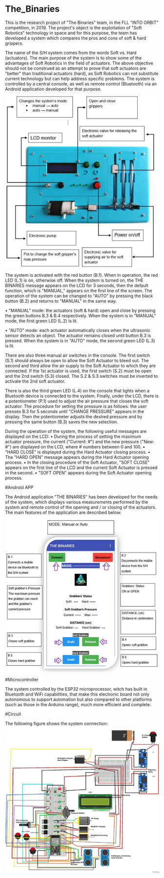 # The_Binaries
This is the research project of "The Binaries" team, in the FLL "INTO ORBIT" competition, in 2019. The project's object is the exploitation of "Soft Robotics" technology in space and for this purpose, the team has developed a system which compares the pros and cons of soft &amp; hard grippers.

The name of the S/H system comes from the words Soft vs. Hard (actuators).
The main purpose of the system is to show some of the advantages of Soft Robotics in the field of actuators. The above objective should not be construed as an attempt to prove that soft actuators are "better" than traditional actuators (hard), as Soft Robotics can not substitute current technology but can help address specific problems. The system is controlled by a central console, as well as remote control (Bluetooth) via an Android application developed for that purpose.

![alt text](https://github.com/robotonio/The_Binaries/blob/master/console_description.png)

The system is activated with the red button (B.1). When in operation, the red LED (L.1) is on, otherwise off. When the system is turned on, the THE BINARIES message appears on the LCD for 3 seconds, then the default function, which is "MANUAL," appears on the first line of the screen. The operation of the system can be changed to "AUTO" by pressing the black button (B.2) and returns to "MANUAL" in the same way.

• "MANUAL" mode: the actuators (soft & hard) open and close by pressing the green buttons B.3 & B.4 respectively. When the system is in "MANUAL" mode, the first green LED (L.2) is lit.

• "AUTO" mode: each actuator automatically closes when the ultrasonic sensor detects an object. The actuator remains closed until button B.3 is pressed. When the system is in "AUTO" mode, the second green LED (L.3) is lit.

There are also three manual air switches in the console. The first switch (S.1) should always be open to allow the Soft Actuator to bleed out. The second and third allow the air supply to the Soft Actuator to which they are connected. If the 1st actuator is used, the first switch (S.2) must be open and the 2nd switch (S.3) closed. The S.2 & S.3 switches must be inverted to activate the 2nd soft actuator.

There is also the third green LED (L.4) on the console that lights when a Bluetooth device is connected to the system. Finally, under the LCD, there is a potentiometer (P.1) used to adjust the air pressure that closes the soft actuator. The procedure for setting the pressure is as follows: the user presses B.3 for 5 seconds until "CHANGE PRESSURE" appears in the display. Then the potentiometer adjusts the desired pressure and by pressing the same button (B.3) saves the new selection.

During the operation of the system, the following useful messages are displayed on the LCD:
• During the process of setting the maximum actuator pressure, the current ("Current: #") and the new pressure ("New: #") are displayed on the LCD, where # numbers between 0 and 100.
• "HARD CLOSE" is displayed during the Hard Actuator closing process.
• The "HARD OPEN" message appears during the Hard Actuator opening process.
• In the closing procedure of the Soft Actuator, "SOFT CLOSE" appears on the first line of the LCD and the current Soft Actuator is pressed in the second.
• "SOFT OPEN" appears during the Soft Actuator opening process.

#Android APP

The Android application "THE BINARIES" has been developed for the needs of the system, which displays various measurements performed by the system and remote control of the opening and / or closing of the actuators.
The main features of the application are described below:

![alt text](https://github.com/robotonio/The_Binaries/blob/master/android_app_description.png)

#Microcontroller

The system controlled by the ESP32 microprocessor, witch has built in Bluetooth and WiFi capabilities, that make this electronic board not only autonomous to support automation but also compared to other platforms (such as those in the Arduino range), much more efficient and complete.

#Circuit

The following figure shows the system connection:

![alt text](https://github.com/robotonio/The_Binaries/blob/master/circuit.png)




